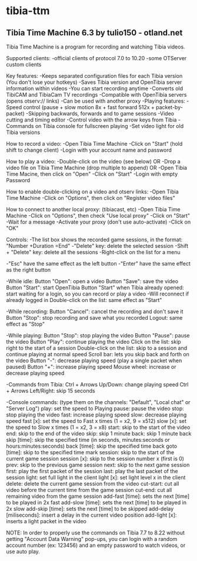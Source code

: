 # tibia-ttm
Tibia Time Machine 6.3
by tulio150 - otland.net
------------------------

Tibia Time Machine is a program for recording and watching Tibia videos.

Supported clients:
-official clients of protocol 7.0 to 10.20
-some OTServer custom clients

Key features:
-Keeps separated configuration files for each Tibia version (You don't lose your hotkeys)
-Saves Tibia version and OpenTibia server information within videos
-You can start recording anytime
-Converts old TibiCAM and TibiaCam TV recordings
-Compatible with OpenTibia servers (opens otserv:// links)
-Can be used with another proxy
-Playing features:
	-Speed control (pause + slow motion 8x + fast forward 512x + packet-by-packet)
	-Skipping backwards, forwards and to game sessions
	-Video cutting and timing editor
	-Control video with the arrow keys from Tibia
	-Commands on Tibia console for fullscreen playing
	-Set video light for old Tibia versions

How to record a video:
-Open Tibia Time Machine
-Click on "Start" (hold shift to change client)
-Login with your account name and password

How to play a video:
-Double-click on the video (see below)
OR
-Drop a video file on Tibia Time Machine (drop multiple to append)
OR
-Open Tibia Time Macine, then click on "Open"
-Click on "Start"
-Login with empty Password

How to enable double-clicking on a video and otserv links:
-Open Tibia Time Machine
-Click on "Options", then click on "Register video files"

How to connect to another local proxy: (tibiacast, etc)
-Open Tibia Time Machine
-Click on "Options", then check "Use local proxy"
-Click on "Start"
-Wait for a message
-Activate your proxy (don't use auto-activate)
-Click on "OK"

Controls:
-The list box shows the recorded game sessions, in the format: "Number +Duration =End"
-"Delete" key: delete the selected session
-Shift + "Delete" key: delete all the sessions
-Right-click on the list for a menu

-"Esc" have the same effect as the left button
-"Enter" have the same effect as the right button

-While idle:
Button "Open": open a video
Button "Save": save the video
Button "Start": start OpenTibia
Button "Start" when Tibia already opened: start waiting for a login, so you can record or play a video
	-Will reconnect if already logged in
Double-click on the list: same effect as "Start"

-While recording:
Button "Cancel": cancel the recording and don't save it
Button "Stop": stop recording and save what you recorded
Logout: same effect as "Stop"

-While playing:
Button "Stop": stop playing the video
Button "Pause": pause the video
Button "Play": continue playing the video
Click on the list: skip right to the start of a session
Double-click on the list: skip to a session and continue playing at normal speed
Scroll bar: lets you skip back and forth on the video
Button "-": decrease playing speed (play a single packet when paused)
Button "+": increase playing speed
Mouse wheel: increase or decrease playing speed

-Commands from Tibia:
Ctrl + Arrows Up/Down: change playing speed
Ctrl + Arrows Left/Right: skip 15 seconds

-Console commands: (type them on the channels: "Default", "Local chat" or "Server Log")
play: set the speed to Playing
pause: pause the video
stop: stop playing the video
fast: increase playing speed
slow: decrease playing speed
fast [x]: set the speed to Fast x times (1 = x2, 9 = x512)
slow [x]: set the speed to Slow x times (1 = x2, 3 = x8)
start: skip to the start of the video
end: skip to the end of the video
skip: skip 1 minute
back: skip 1 minute back
skip [time]: skip the specified time (in seconds, minutes:seconds or hours:minutes:seconds)
back [time]: skip the specified time back
goto [time]: skip to the specified time mark
session: skip to the start of the current game session
session [x]: skip to the session number x (first is 0)
prev: skip to the previous game session
next: skip to the next game session
first: play the first packet of the session
last: play the last packet of the session
light: set full light in the client
light [x]: set light level x in the client
delete: delete the current game session from the video
cut-start: cut all video before the current time from the game session
cut-end: cut all remaining video from the game session
add-fast [time]: sets the next [time] to be played in 2x fast
add-slow [time]: sets the next [time] to be played in 2x slow
add-skip [time]: sets the next [time] to be skipped
add-delay [miliseconds]: insert a delay in the current video position
add-light [x]: inserts a light packet in the video

NOTE: In order to properly use the commands on Tibia 7.7 to 8.22 without getting "Account Data Warning" pop-ups, you can login with a random account number (ex: 123456) and an empty password to watch videos, or use auto play.
